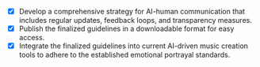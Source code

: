 - [x] Develop a comprehensive strategy for AI-human communication that includes regular updates, feedback loops, and transparency measures.
- [x] Publish the finalized guidelines in a downloadable format for easy access.
- [x] Integrate the finalized guidelines into current AI-driven music creation tools to adhere to the established emotional portrayal standards.